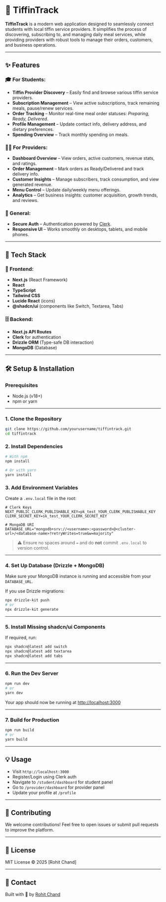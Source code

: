 # 🍱 TiffinTrack

**TiffinTrack** is a modern web application designed to seamlessly connect students with local tiffin service providers. It simplifies the process of discovering, subscribing to, and managing daily meal services, while providing providers with robust tools to manage their orders, customers, and business operations.

---

## ✨ Features

### 🎓 For Students:
- **Tiffin Provider Discovery** – Easily find and browse various tiffin service providers.
- **Subscription Management** – View active subscriptions, track remaining meals, pause/renew services.
- **Order Tracking** – Monitor real-time meal order statuses: *Preparing, Ready, Delivered*.
- **Profile Management** – Update contact info, delivery address, and dietary preferences.
- **Spending Overview** – Track monthly spending on meals.

### 🧑‍🍳 For Providers:
- **Dashboard Overview** – View orders, active customers, revenue stats, and ratings.
- **Order Management** – Mark orders as Ready/Delivered and track delivery info.
- **Customer Insights** – Manage subscribers, track consumption, and view generated revenue.
- **Menu Control** – Update daily/weekly menu offerings.
- **Analytics** – Get business insights: customer acquisition, growth trends, and reviews.

### 🔐 General:
- **Secure Auth** – Authentication powered by [Clerk](https://clerk.dev).
- **Responsive UI** – Works smoothly on desktops, tablets, and mobile phones.

---

## 🚀 Tech Stack

### 🔧 Frontend:
- **Next.js** (React Framework)
- **React**
- **TypeScript**
- **Tailwind CSS**
- **Lucide React** (icons)
- **@shadcn/ui** (components like Switch, Textarea, Tabs)

### 🗄️ Backend:
- **Next.js API Routes**
- **Clerk** for authentication
- **Drizzle ORM** (Type-safe DB interaction)
- **MongoDB** (Database)

---

## 🛠️ Setup & Installation

### Prerequisites
- Node.js (v18+)
- npm or yarn

---

### 1. Clone the Repository
```bash
git clone https://github.com/yourusername/tiffintrack.git
cd tiffintrack
```

### 2. Install Dependencies
```bash
# With npm
npm install

# Or with yarn
yarn install
```

### 3. Add Environment Variables

Create a `.env.local` file in the root:

```env
# Clerk Keys
NEXT_PUBLIC_CLERK_PUBLISHABLE_KEY=pk_test_YOUR_CLERK_PUBLISHABLE_KEY
CLERK_SECRET_KEY=sk_test_YOUR_CLERK_SECRET_KEY

# MongoDB URI
DATABASE_URL="mongodb+srv://<username>:<password>@<cluster-url>/<database-name>?retryWrites=true&w=majority"
```

> ⚠️ Ensure no spaces around `=` and do **not** commit `.env.local` to version control.

---

### 4. Set Up Database (Drizzle + MongoDB)
Make sure your MongoDB instance is running and accessible from your `DATABASE_URL`.

If you use Drizzle migrations:
```bash
npx drizzle-kit push
# or
npx drizzle-kit generate
```

---

### 5. Install Missing shadcn/ui Components
If required, run:

```bash
npx shadcn@latest add switch
npx shadcn@latest add textarea
npx shadcn@latest add tabs
```

---

### 6. Run the Dev Server
```bash
npm run dev
# or
yarn dev
```

Your app should now be running at [http://localhost:3000](http://localhost:3000)

---

### 7. Build for Production
```bash
npm run build
# or
yarn build
```

---

## 💡 Usage

- Visit `http://localhost:3000`
- Register/Login using Clerk auth
- Navigate to `/student/dashboard` for student panel
- Go to `/provider/dashboard` for provider panel
- Update your profile at `/profile`

---

## 🤝 Contributing

We welcome contributions! Feel free to open issues or submit pull requests to improve the platform.

---

## 📄 License

MIT License © 2025 [Rohit Chand]

---

## 📧 Contact

Built with 💛 by [Rohit Chand](mailto:rohitchand010904@example.com)

